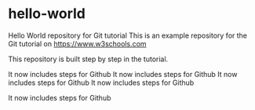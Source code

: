 # hello-world
Hello World repository for Git tutorial
This is an example repository for the Git tutorial on https://www.w3schools.com

This repository is built step by step in the tutorial.

It now includes steps for Github
It now includes steps for Github
It now includes steps for Github
It now includes steps for Github

It now includes steps for Github

